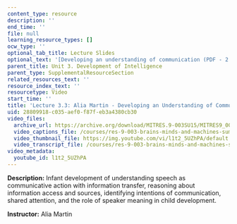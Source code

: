 ```yaml
---
content_type: resource
description: ''
end_time: ''
file: null
learning_resource_types: []
ocw_type: ''
optional_tab_title: Lecture Slides
optional_text: '[Developing an understanding of communication (PDF - 2.3MB)](/courses/res-9-003-brains-minds-and-machines-summer-course-summer-2015/resources/mitres_9_003sum15_lec3-3)'
parent_title: Unit 3. Development of Intelligence
parent_type: SupplementalResourceSection
related_resources_text: ''
resource_index_text: ''
resourcetype: Video
start_time: ''
title: 'Lecture 3.3: Alia Martin - Developing an Understanding of Communication'
uid: 28809918-c035-aef0-f87f-eb3a4380cb30
video_files:
  archive_url: https://archive.org/download/MITRES.9-003SU15/MITRES9_003SU15_Lecture_3-3_300k.mp4
  video_captions_file: /courses/res-9-003-brains-minds-and-machines-summer-course-summer-2015/144fa6eaa786576eb2a57a452231cd54_l1t2_5UZhPA.vtt
  video_thumbnail_file: https://img.youtube.com/vi/l1t2_5UZhPA/default.jpg
  video_transcript_file: /courses/res-9-003-brains-minds-and-machines-summer-course-summer-2015/ee4c9e592a114be4669be323247314da_l1t2_5UZhPA.pdf
video_metadata:
  youtube_id: l1t2_5UZhPA
---
```


**Description:** Infant development of understanding speech as communicative action with information transfer, reasoning about information access and sources, identifying intentions of communication, shared attention, and the role of speaker meaning in child development.

**Instructor:** Alia Martin